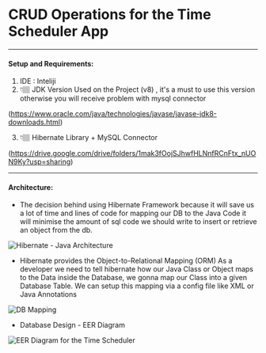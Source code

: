# CRUD Operations for the Time Scheduler App

---

#### Setup and Requirements:

1. IDE : Inteliji
2. 👇🏽 JDK Version Used on the Project (v8) , it's a must to use this version otherwise you will receive problem with mysql connector 

(https://www.oracle.com/java/technologies/javase/javase-jdk8-downloads.html)

3. 👇🏽 Hibernate Library + MySQL Connector 

(https://drive.google.com/drive/folders/1mak3fOojSJhwfHLNnfRCnFtx_nUON9Ky?usp=sharing)

---

#### Architecture:

- The decision behind using Hibernate Framework because it will save us a lot of time and lines of code for mapping our DB to the Java Code it will minimise the amount of sql code we should write to insert or retrieve an object from the db.

![Hibernate - Java Architecture](https://s3.us-west-2.amazonaws.com/secure.notion-static.com/ecae2524-ee22-446a-b8dd-49fbd67eb63c/DB_App_Architecture.png?X-Amz-Algorithm=AWS4-HMAC-SHA256&X-Amz-Credential=AKIAT73L2G45O3KS52Y5%2F20210201%2Fus-west-2%2Fs3%2Faws4_request&X-Amz-Date=20210201T012146Z&X-Amz-Expires=86400&X-Amz-Signature=75cadad93e6870f3b45bc5ce9929050228607993dba023bcb49fb273f6cd73eb&X-Amz-SignedHeaders=host&response-content-disposition=filename%20%3D%22DB_App_Architecture.png%22)


- Hibernate provides the Object-to-Relational Mapping (ORM)
As a developer we need to tell hibernate how our Java Class or Object maps to the Data inside the Database, we gonna map our Class into a given Database Table. We can setup this mapping via a config file like XML or Java Annotations

![DB Mapping](https://s3.us-west-2.amazonaws.com/secure.notion-static.com/c9305398-77ba-443d-a261-17a7a9342235/DB-Mapping.png?X-Amz-Algorithm=AWS4-HMAC-SHA256&X-Amz-Credential=AKIAT73L2G45O3KS52Y5%2F20210201%2Fus-west-2%2Fs3%2Faws4_request&X-Amz-Date=20210201T015507Z&X-Amz-Expires=86400&X-Amz-Signature=a4519b3dbe7d878de9941ba29b4564392ae95a40d06376a7d2a0aca4ea6d2850&X-Amz-SignedHeaders=host&response-content-disposition=filename%20%3D%22DB-Mapping.png%22) 


- Database Design - EER Diagram

![EER Diagram for the Time Scheduler](https://s3.us-west-2.amazonaws.com/secure.notion-static.com/326f92d0-3326-4b71-9241-c163bf537c61/Screenshot_2021-02-01_at_02.37.51.png?X-Amz-Algorithm=AWS4-HMAC-SHA256&X-Amz-Credential=AKIAT73L2G45O3KS52Y5%2F20210201%2Fus-west-2%2Fs3%2Faws4_request&X-Amz-Date=20210201T020026Z&X-Amz-Expires=86400&X-Amz-Signature=86f68128d053bdf90678a490d0846c6d3faf2f3d727240a8b5e7831b8f9d6226&X-Amz-SignedHeaders=host&response-content-disposition=filename%20%3D%22Screenshot_2021-02-01_at_02.37.51.png%22)
